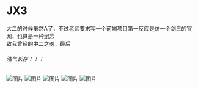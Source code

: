 # JX3
大二的时候虽然A了，不过老师要求写一个前端项目第一反应是仿一个剑三的官网，也算是一种纪念  
致我曾经的中二之魂，最后  
###### 浩气长存！！！
![图片](https://user-images.githubusercontent.com/61684007/182170420-7baba23f-bd2c-44dc-98a7-1b4a7bde248f.png)
![图片](https://user-images.githubusercontent.com/61684007/182170643-735f3ad6-d497-4f14-8e41-4b3ba1c5284d.png)
![图片](https://user-images.githubusercontent.com/61684007/182170843-700b6918-2c3d-4207-85ad-26a830b2bb85.png)
![图片](https://user-images.githubusercontent.com/61684007/182171173-2fd47bac-29e9-487a-8ff9-577f3653efee.png)
![图片](https://user-images.githubusercontent.com/61684007/182171407-e1d70d67-9f69-4288-88ca-bcb0735c49a8.png)
